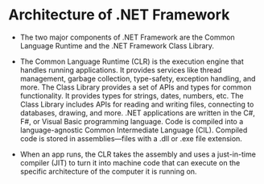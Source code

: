 # Architecture of .NET Framework

* The two major components of .NET Framework are the Common Language Runtime and the .NET Framework Class Library.

* The Common Language Runtime (CLR) is the execution engine that handles running applications. It provides services like thread management, garbage collection, type-safety, exception handling, and more.
The Class Library provides a set of APIs and types for common functionality. It provides types for strings, dates, numbers, etc. The Class Library includes APIs for reading and writing files, connecting to databases, drawing, and more.
.NET applications are written in the C#, F#, or Visual Basic programming language. Code is compiled into a language-agnostic Common Intermediate Language (CIL). Compiled code is stored in assemblies—files with a .dll or .exe file extension.

* When an app runs, the CLR takes the assembly and uses a just-in-time compiler (JIT) to turn it into machine code that can execute on the specific architecture of the computer it is running on.
